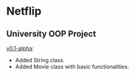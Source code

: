 # Netflip
## University OOP Project

[v0.1-alpha](https://github.com/flawreen/Netflip/releases/tag/v0.1-alpha):
- Added String class.
- Added Movie class with basic functionalities.
